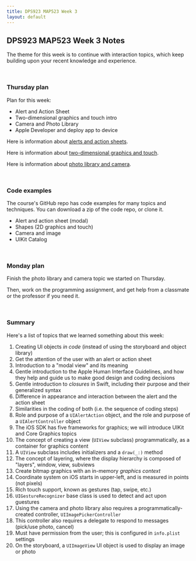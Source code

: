 ```yaml
---
title: DPS923 MAP523 Week 3
layout: default
---
```


## DPS923 MAP523 Week 3 Notes

The theme for this week is to continue with interaction topics, which keep building upon your recent knowledge and experience. 

<br>

### Thursday plan

Plan for this week:
* Alert and Action Sheet 
* Two-dimensional graphics and touch intro 
* Camera and Photo Library 
* Apple Developer and deploy app to device 

Here is information about [alerts and action sheets](alert-action-sheet). 

Here is information about [two-dimensional graphics and touch](graphics-touch-intro).

Here is information about [photo library and camera](photo-library-camera-intro). 

<br>

### Code examples

The course's GitHub repo has code examples for many topics and techniques. You can download a zip of the code repo, or clone it. 
* Alert and action sheet (modal)
* Shapes (2D graphics and touch)
* Camera and image 
* UIKit Catalog

<br>

### Monday plan

Finish the photo library and camera topic we started on Thursday. 

Then, work on the programming assignment, and get help from a classmate or the professor if you need it. 

<br>

### Summary

Here's a list of topics that we learned something about this week:
1. Creating UI objects *in code* (instead of using the storyboard and object library)
1. Get the attention of the user with an alert or action sheet 
1. Introduction to a "modal view" and its meaning 
1. Gentle introduction to the Apple Human Interface Guidelines, and how they help and guide us to make good design and coding decisions 
1. Gentle introduction to *closures* in Swift, including their purpose and their generalized syntax 
1. Difference in appearance and interaction between the alert and the action sheet 
1. Similarities in the coding of both (i.e. the sequence of coding steps)
1. Role and purpose of a `UIAlertAction` object, and the role and purpose of a `UIAlertController` object 
1. The iOS SDK has five frameworks for graphics; we will introduce UIKit and Core Graphics topics 
1. The concept of creating a view (`UIView` subclass) programmatically, as a container for graphics content
1. A `UIView` subclass includes initializers and a `draw(_:)` method 
1. The concept of layering, where the display hierarchy is composed of "layers", window, view, subviews 
1. Create bitmap graphics with an in-memory *graphics context* 
1. Coordinate system on iOS starts in upper-left, and is measured in points (not pixels)
1. Rich touch support, known as gestures (tap, swipe, etc.) 
1. `UIGestureRecognizer` base class is used to detect and act upon guestures
1. Using the camera and photo library also requires a programmatically-created controller, `UIImagePickerController` 
1. This controller also requires a delegate to respond to messages (pick/use photo, cancel) 
1. Must have permission from the user; this is configured in `info.plist` settings 
1. On the storyboard, a `UIImageView` UI object is used to display an image or photo 


<br>

